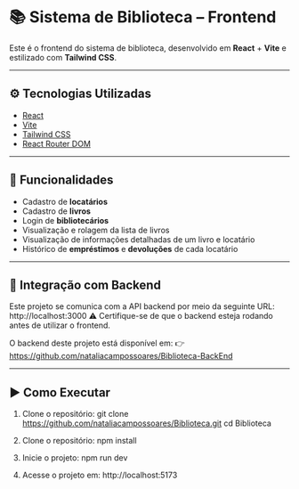 # 📚 Sistema de Biblioteca – Frontend

Este é o frontend do sistema de biblioteca, desenvolvido em **React** + **Vite** e estilizado com **Tailwind CSS**.

---

## ⚙️ Tecnologias Utilizadas

- [React](https://reactjs.org/)
- [Vite](https://vitejs.dev/)
- [Tailwind CSS](https://tailwindcss.com/)
- [React Router DOM](https://reactrouter.com/)

---

## 🎯 Funcionalidades

- Cadastro de **locatários**
- Cadastro de **livros**
- Login de **bibliotecários**
- Visualização e rolagem da lista de livros
- Visualização de informações detalhadas de um livro e locatário
- Histórico de **empréstimos** e **devoluções** de cada locatário

---

## 🔗 Integração com Backend

Este projeto se comunica com a API backend por meio da seguinte URL: http://localhost:3000
⚠️ Certifique-se de que o backend esteja rodando antes de utilizar o frontend.

O backend deste projeto está disponível em:
👉 https://github.com/nataliacampossoares/Biblioteca-BackEnd

---

## ▶️ Como Executar

1. Clone o repositório:
git clone https://github.com/nataliacampossoares/Biblioteca.git
cd Biblioteca

2. Clone o repositório:
npm install

3. Inicie o projeto:
npm run dev

4. Acesse o projeto em:
http://localhost:5173


